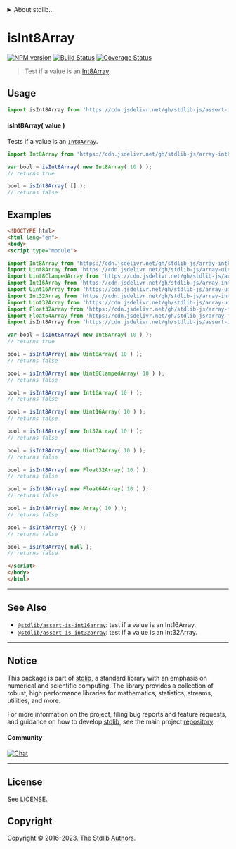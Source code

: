 <!--

@license Apache-2.0

Copyright (c) 2018 The Stdlib Authors.

Licensed under the Apache License, Version 2.0 (the "License");
you may not use this file except in compliance with the License.
You may obtain a copy of the License at

   http://www.apache.org/licenses/LICENSE-2.0

Unless required by applicable law or agreed to in writing, software
distributed under the License is distributed on an "AS IS" BASIS,
WITHOUT WARRANTIES OR CONDITIONS OF ANY KIND, either express or implied.
See the License for the specific language governing permissions and
limitations under the License.

-->


<details>
  <summary>
    About stdlib...
  </summary>
  <p>We believe in a future in which the web is a preferred environment for numerical computation. To help realize this future, we've built stdlib. stdlib is a standard library, with an emphasis on numerical and scientific computation, written in JavaScript (and C) for execution in browsers and in Node.js.</p>
  <p>The library is fully decomposable, being architected in such a way that you can swap out and mix and match APIs and functionality to cater to your exact preferences and use cases.</p>
  <p>When you use stdlib, you can be absolutely certain that you are using the most thorough, rigorous, well-written, studied, documented, tested, measured, and high-quality code out there.</p>
  <p>To join us in bringing numerical computing to the web, get started by checking us out on <a href="https://github.com/stdlib-js/stdlib">GitHub</a>, and please consider <a href="https://opencollective.com/stdlib">financially supporting stdlib</a>. We greatly appreciate your continued support!</p>
</details>

# isInt8Array

[![NPM version][npm-image]][npm-url] [![Build Status][test-image]][test-url] [![Coverage Status][coverage-image]][coverage-url] <!-- [![dependencies][dependencies-image]][dependencies-url] -->

> Test if a value is an [Int8Array][mdn-int8array].



<section class="usage">

## Usage

```javascript
import isInt8Array from 'https://cdn.jsdelivr.net/gh/stdlib-js/assert-is-int8array@esm/index.mjs';
```

#### isInt8Array( value )

Tests if a value is an [`Int8Array`][mdn-int8array].

```javascript
import Int8Array from 'https://cdn.jsdelivr.net/gh/stdlib-js/array-int8@esm/index.mjs';

var bool = isInt8Array( new Int8Array( 10 ) );
// returns true

bool = isInt8Array( [] );
// returns false
```

</section>

<!-- /.usage -->

<section class="examples">

## Examples

<!-- eslint no-undef: "error" -->

```html
<!DOCTYPE html>
<html lang="en">
<body>
<script type="module">

import Int8Array from 'https://cdn.jsdelivr.net/gh/stdlib-js/array-int8@esm/index.mjs';
import Uint8Array from 'https://cdn.jsdelivr.net/gh/stdlib-js/array-uint8@esm/index.mjs';
import Uint8ClampedArray from 'https://cdn.jsdelivr.net/gh/stdlib-js/array-uint8c@esm/index.mjs';
import Int16Array from 'https://cdn.jsdelivr.net/gh/stdlib-js/array-int16@esm/index.mjs';
import Uint16Array from 'https://cdn.jsdelivr.net/gh/stdlib-js/array-uint16@esm/index.mjs';
import Int32Array from 'https://cdn.jsdelivr.net/gh/stdlib-js/array-int32@esm/index.mjs';
import Uint32Array from 'https://cdn.jsdelivr.net/gh/stdlib-js/array-uint32@esm/index.mjs';
import Float32Array from 'https://cdn.jsdelivr.net/gh/stdlib-js/array-float32@esm/index.mjs';
import Float64Array from 'https://cdn.jsdelivr.net/gh/stdlib-js/array-float64@esm/index.mjs';
import isInt8Array from 'https://cdn.jsdelivr.net/gh/stdlib-js/assert-is-int8array@esm/index.mjs';

var bool = isInt8Array( new Int8Array( 10 ) );
// returns true

bool = isInt8Array( new Uint8Array( 10 ) );
// returns false

bool = isInt8Array( new Uint8ClampedArray( 10 ) );
// returns false

bool = isInt8Array( new Int16Array( 10 ) );
// returns false

bool = isInt8Array( new Uint16Array( 10 ) );
// returns false

bool = isInt8Array( new Int32Array( 10 ) );
// returns false

bool = isInt8Array( new Uint32Array( 10 ) );
// returns false

bool = isInt8Array( new Float32Array( 10 ) );
// returns false

bool = isInt8Array( new Float64Array( 10 ) );
// returns false

bool = isInt8Array( new Array( 10 ) );
// returns false

bool = isInt8Array( {} );
// returns false

bool = isInt8Array( null );
// returns false

</script>
</body>
</html>
```

</section>

<!-- /.examples -->

<!-- Section for related `stdlib` packages. Do not manually edit this section, as it is automatically populated. -->

<section class="related">

* * *

## See Also

-   <span class="package-name">[`@stdlib/assert-is-int16array`][@stdlib/assert/is-int16array]</span><span class="delimiter">: </span><span class="description">test if a value is an Int16Array.</span>
-   <span class="package-name">[`@stdlib/assert-is-int32array`][@stdlib/assert/is-int32array]</span><span class="delimiter">: </span><span class="description">test if a value is an Int32Array.</span>

</section>

<!-- /.related -->

<!-- Section for all links. Make sure to keep an empty line after the `section` element and another before the `/section` close. -->


<section class="main-repo" >

* * *

## Notice

This package is part of [stdlib][stdlib], a standard library with an emphasis on numerical and scientific computing. The library provides a collection of robust, high performance libraries for mathematics, statistics, streams, utilities, and more.

For more information on the project, filing bug reports and feature requests, and guidance on how to develop [stdlib][stdlib], see the main project [repository][stdlib].

#### Community

[![Chat][chat-image]][chat-url]

---

## License

See [LICENSE][stdlib-license].


## Copyright

Copyright &copy; 2016-2023. The Stdlib [Authors][stdlib-authors].

</section>

<!-- /.stdlib -->

<!-- Section for all links. Make sure to keep an empty line after the `section` element and another before the `/section` close. -->

<section class="links">

[npm-image]: http://img.shields.io/npm/v/@stdlib/assert-is-int8array.svg
[npm-url]: https://npmjs.org/package/@stdlib/assert-is-int8array

[test-image]: https://github.com/stdlib-js/assert-is-int8array/actions/workflows/test.yml/badge.svg?branch=main
[test-url]: https://github.com/stdlib-js/assert-is-int8array/actions/workflows/test.yml?query=branch:main

[coverage-image]: https://img.shields.io/codecov/c/github/stdlib-js/assert-is-int8array/main.svg
[coverage-url]: https://codecov.io/github/stdlib-js/assert-is-int8array?branch=main

<!--

[dependencies-image]: https://img.shields.io/david/stdlib-js/assert-is-int8array.svg
[dependencies-url]: https://david-dm.org/stdlib-js/assert-is-int8array/main

-->

[chat-image]: https://img.shields.io/gitter/room/stdlib-js/stdlib.svg
[chat-url]: https://app.gitter.im/#/room/#stdlib-js_stdlib:gitter.im

[stdlib]: https://github.com/stdlib-js/stdlib

[stdlib-authors]: https://github.com/stdlib-js/stdlib/graphs/contributors

[umd]: https://github.com/umdjs/umd
[es-module]: https://developer.mozilla.org/en-US/docs/Web/JavaScript/Guide/Modules

[deno-url]: https://github.com/stdlib-js/assert-is-int8array/tree/deno
[umd-url]: https://github.com/stdlib-js/assert-is-int8array/tree/umd
[esm-url]: https://github.com/stdlib-js/assert-is-int8array/tree/esm
[branches-url]: https://github.com/stdlib-js/assert-is-int8array/blob/main/branches.md

[stdlib-license]: https://raw.githubusercontent.com/stdlib-js/assert-is-int8array/main/LICENSE

[mdn-int8array]: https://developer.mozilla.org/en-US/docs/Web/JavaScript/Reference/Global_Objects/Int8Array

<!-- <related-links> -->

[@stdlib/assert/is-int16array]: https://github.com/stdlib-js/assert-is-int16array/tree/esm

[@stdlib/assert/is-int32array]: https://github.com/stdlib-js/assert-is-int32array/tree/esm

<!-- </related-links> -->

</section>

<!-- /.links -->
